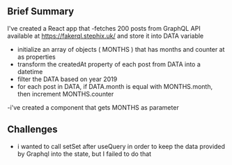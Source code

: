 
## Brief Summary ##

I've created a React app that
-fetches 200 posts from GraphQL API available at https://fakerql.stephix.uk/ and store it into DATA variable
- initialize an array of objects ( MONTHS ) that has months and counter at as properties
- transform the createdAt property of each post from DATA into a datetime
- filter the DATA based on year 2019
- for each post in DATA, if DATA.month is equal with MONTHS.month, then increment MONTHS.counter


-i've created a component <Chart/> that gets MONTHS as parameter


## Challenges
 - i wanted to call setSet after useQuery in order to keep the data provided by Graphql into the state, but I failed to do that
